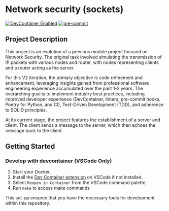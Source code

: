 # Network security (sockets)

[![DevContainer Enabled](https://img.shields.io/badge/DevContainer-Enabled-blue?logo=docker)](https://vscode.dev/redirect?url=vscode://ms-vscode-remote.remote-containers/cloneInVolume?url=https://github.com/tanjd/network-sec-project)
[![pre-commit](https://img.shields.io/badge/pre--commit-enabled-brightgreen?logo=pre-commit)](https://github.com/pre-commit/pre-commit)

## Project Description

This project is an evolution of a previous module project focused on Network Security. The original task involved simulating the transmission of IP packets with various nodes and router, with nodes representing clients and a router acting as the server.

For this V2 iteration, the primary objective is code refinement and enhancement, leveraging insights gained from professional software engineering experience accumulated over the past 1-2 years. The overarching goal is to implement industry best practices, including improved developer experience (DevContainer, linters, pre-commit hooks, Poetry for Python, and CI), Test-Driven Development (TDD), and adherence to SOLID principles.

At its current stage, the project features the establishment of a server and client. The client sends a message to the server, which then echoes the message back to the client.

## Getting Started

### Develop with devcontainer (VSCode Only)

1. Start your Docker.
2. Install the [Dev Container extension](https://marketplace.visualstudio.com/items?itemName=ms-vscode-remote.remote-containers) on VSCode if not installed.
3. Select `Reopen in Container` from the VSCode command palette.
4. Run `make` to access make commands

This set-up ensures that you have the necessary tools for development within this repository.
